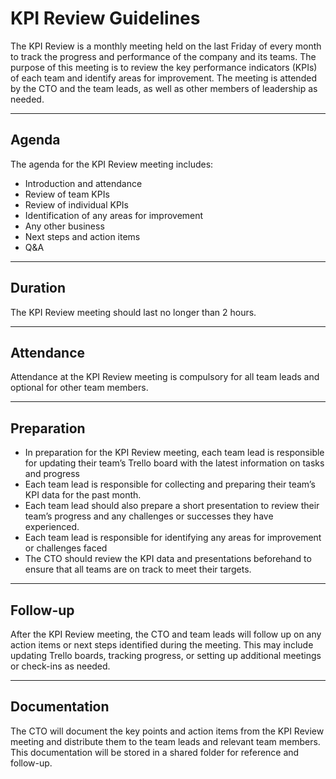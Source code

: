 # KPI Review Guidelines

The KPI Review is a monthly meeting held on the last Friday of every month to track the progress and performance of the company and its teams. The purpose of this meeting is to review the key performance indicators (KPIs) of each team and identify areas for improvement. The meeting is attended by the CTO and the team leads, as well as other members of leadership as needed.

<hr>

## Agenda

The agenda for the KPI Review meeting includes:
 - Introduction and attendance
 - Review of team KPIs
 - Review of individual KPIs
 - Identification of any areas for improvement
 - Any other business
 - Next steps and action items
 - Q&A

<hr>

## Duration
The KPI Review meeting should last no longer than 2 hours.

<hr>

## Attendance
Attendance at the KPI Review meeting is compulsory for all team leads and optional for other team members.

<hr>

## Preparation
 - In preparation for the KPI Review meeting, each team lead is responsible for updating their team’s Trello board with the latest information on tasks and progress
 - Each team lead is responsible for collecting and preparing their team’s KPI data for the past month.
 - Each team lead should also prepare a short presentation to review their team’s progress and any challenges or successes they have experienced.
 - Each team lead is responsible for identifying any areas for improvement or challenges faced
 - The CTO should review the KPI data and presentations beforehand to ensure that all teams are on track to meet their targets.

<hr>

## Follow-up
After the KPI Review meeting, the CTO and team leads will follow up on any action items or next steps identified during the meeting. This may include updating Trello boards, tracking progress, or setting up additional meetings or check-ins as needed.

<hr>

## Documentation
The CTO will document the key points and action items from the KPI Review meeting and distribute them to the team leads and relevant team members. This documentation will be stored in a shared folder for reference and follow-up.
